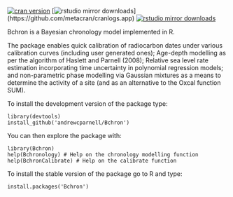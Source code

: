 [![cran version](http://www.r-pkg.org/badges/version/Bchron)](http://cran.rstudio.com/web/packages/Bchron) 
[![rstudio mirror downloads](http://cranlogs.r-pkg.org/badges/Bchron?)](https://github.com/metacran/cranlogs.app)
[![rstudio mirror downloads](http://cranlogs.r-pkg.org/badges/grand-total/Bchron?color=82b4e8)](https://github.com/metacran/cranlogs.app)

Bchron is a Bayesian chronology model implemented in R. 

The package enables quick calibration of radiocarbon dates under various calibration curves (including user generated ones); Age-depth modelling as per the algorithm of Haslett and Parnell (2008); Relative sea level rate estimation incorporating time uncertainty in polynomial regression models; and non-parametric phase modelling via Gaussian mixtures as a means to determine the activity of a site (and as an alternative to the Oxcal function SUM).

To install the development version of the package type:

```
library(devtools)
install_github('andrewcparnell/Bchron')
```

You can then explore the package with:

```
library(Bchron)
help(Bchronology) # Help on the chronology modelling function
help(BchronCalibrate) # Help on the calibrate function
```

To install the stable version of the package go to R and type:

```
install.packages('Bchron')
```
